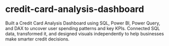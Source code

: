 # credit-card-analysis-dashboard
Built a Credit Card Analysis Dashboard using SQL, Power BI, Power Query, and DAX to uncover user spending patterns and key KPIs. Connected SQL data, transformed it, and designed visuals independently to help businesses make smarter credit decisions.
